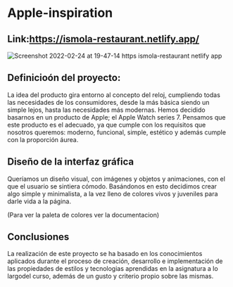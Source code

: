 # Apple-inspiration

## Link:https://ismola-restaurant.netlify.app/


![Screenshot 2022-02-24 at 19-47-14 https ismola-restaurant netlify app](https://user-images.githubusercontent.com/60386407/155587867-067a01ca-b171-4ad4-bfce-75c58e887276.png)

## Definicioón del proyecto:

La idea del producto gira entorno al concepto del reloj, cumpliendo todas las necesidades de los consumidores, desde la más básica siendo un simple lejos, hasta las necesidades más modernas.
Hemos decidido basarnos en un producto de Apple; el Apple Watch series 7. Pensamos que este producto es el adecuado, ya que cumple con los requisitos que nosotros queremos: moderno, funcional, simple, estético y además cumple con la proporción áurea.

## Diseño de la interfaz gráfica

Queríamos un diseño visual, con imágenes y objetos y animaciones, con el que el usuario se sintiera cómodo. Basándonos en esto decidimos crear algo simple y minimalista, a la vez lleno de colores vivos y juveniles para darle vida a la página.

(Para ver la paleta de colores ver la documentacion)

## Conclusiones

La realización de este proyecto se ha basado en los conocimientos aplicados durante el proceso de creación, desarrollo e implementación de las propiedades de estilos y tecnologias aprendidas en la asignatura a lo largodel curso, además de un gusto y criterio propio sobre las mismas.
